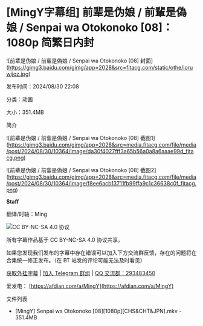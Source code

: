 # \[MingY字幕组\] 前辈是伪娘 / 前輩是偽娘 / Senpai wa Otokonoko \[08]：1080p 简繁日内封

![前辈是伪娘 / 前輩是偽娘 / Senpai wa Otokonoko \[08] 封面](https://gimg3.baidu.com/gimg/app=2028&src=fitacg.com/static/othe/ioruwijoz.jpg)

发布时间：2024/08/30 22:08

分类：动画

大小：351.4MB

简介

![前辈是伪娘 / 前輩是偽娘 / Senpai wa Otokonoko \[08] 截图1](https://gimg3.baidu.com/gimg/app=2028&src=media.fitacg.com/file/media/post/2024/08/30/10364/image/da30f4027fff3a65b56a0a8a6aaae99d_fitacg.png)

![前辈是伪娘 / 前輩是偽娘 / Senpai wa Otokonoko \[08] 截图2](https://gimg3.baidu.com/gimg/app=2028&src=media.fitacg.com/file/media/post/2024/08/30/10364/image/f8ee6acb13711fb99ffa9c1c36638c0f_fitacg.png)

**Staff**

翻译/时轴：Ming

![CC BY-NC-SA 4.0 协议](https://gimg3.baidu.com/gimg/app=2028&src=media.fitacg.com/file/media/post/2024/08/30/10364/image/5a02cfe05e670239d4ceb2cbddd98e45_fitacg.png)

所有字幕作品基于 CC BY-NC-SA 4.0 协议共享。

如果您发现我们发布的字幕中存在错误可以加入下方交流群反馈，存在的问题将在合集统一修正发布。（在 BT 站发的评论可能无法及时看见）

[获取外挂字幕](https://github.com/MingYSub/SubsArchive) | [加入 Telegram 群组](https://t.me/MingYSub) | [QQ 交流群：293483450](https://jq.qq.com/?_wv=1027&k=M7BTPKx4)

爱发电： [https://afdian.com/a/MingY](https://afdian.com/a/MingY)

文件列表

-   \[MingY\] Senpai wa Otokonoko \[08\]\[1080p\]\[CHS&CHT&JPN\].mkv - 351.4MB
